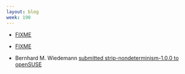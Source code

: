 ```yaml
---
layout: blog
week: 190
---
```


* [FIXME](https://lists.reproducible-builds.org/pipermail/rb-general/2018-December/001311.html)

* [FIXME](https://salsa.debian.org/lintian/lintian/commit/4aaab6b1c5dd2f4e6da498d15713180e4aa68c76)

* Bernhard M. Wiedemann [submitted strip-nondeterminism-1.0.0 to openSUSE](https://build.opensuse.org/request/show/658688)
